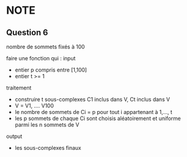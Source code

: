 # NOTE

## Question 6

nombre de sommets fixés à 100

faire une fonction qui :
input

- entier p compris entre [1,100]
- entier t >= 1

traitement

- construire t sous-complexes C1 inclus dans V, Ct inclus dans V
- V = V1, .... V100
- le nombre de sommets de Ci = p pour tout i appartenant à 1,..., t
- les p sommets de chaque Ci sont choisis aléatoirement et uniforme parmi les n sommets de V

output

- les sous-complexes finaux
